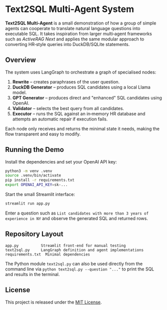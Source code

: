 # Text2SQL Multi-Agent System

**Text2SQL Multi-Agent** is a small demonstration of how a group of simple agents can cooperate to translate natural language questions into executable SQL. It takes inspiration from larger multi‑agent frameworks such as *ActiveRAG Next* and applies the same modular approach to converting HR‑style queries into DuckDB/SQLite statements.

## Overview

The system uses LangGraph to orchestrate a graph of specialised nodes:

1. **Rewrite** – creates paraphrases of the user question.
2. **DuckDB Generator** – produces SQL candidates using a local Llama model.
3. **GPT Generator** – produces direct and "enhanced" SQL candidates using OpenAI.
4. **Validator** – selects the best query from all candidates.
5. **Executor** – runs the SQL against an in‑memory HR database and attempts an automatic repair if execution fails.

Each node only receives and returns the minimal state it needs, making the flow transparent and easy to modify.

## Running the Demo

Install the dependencies and set your OpenAI API key:

```bash
python3 -m venv .venv
source .venv/bin/activate
pip install -r requirements.txt
export OPENAI_API_KEY=sk-...
```

Start the small Streamlit interface:

```bash
streamlit run app.py
```

Enter a question such as `List candidates with more than 3 years of experience in NY` and observe the generated SQL and returned rows.

## Repository Layout

```
app.py          Streamlit front‑end for manual testing
text2sql.py     LangGraph definition and agent implementations
requirements.txt  Minimal dependencies
```

The Python module `text2sql.py` can also be used directly from the command line via `python text2sql.py --question "..."` to print the SQL and results in the terminal.

## License

This project is released under the [MIT License](LICENSE).

